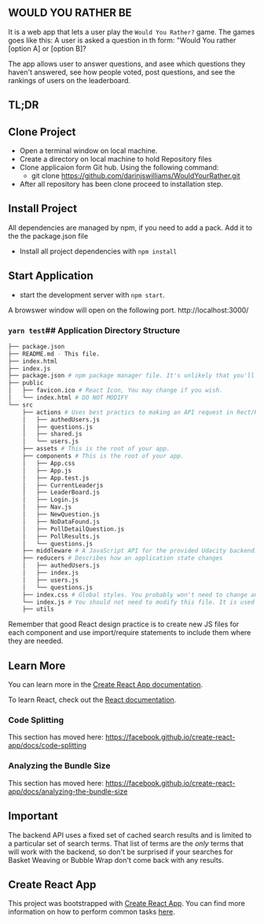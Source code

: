 ## WOULD YOU RATHER BE

It is a web app that lets a user play the `Would You Rather?` game. The games goes like this: A user is asked a question in th form: "Would You rather [option A] or [option B]?

The app allows user to answer questions, and asee which questions they haven't answered, see how people voted, post questions, and see the rankings of users on the leaderboard.

## TL;DR

## Clone Project

* Open a terminal window on local machine.
* Create a directory on local machine to hold Repository files
* Clone applicaion form Git hub. Using the following command:
    * git clone https://github.com/darinjswilliams/WouldYourRather.git
* After all repository has been clone proceed to installation step.


## Install Project

All dependencies are managed by npm, if you need to add a pack. Add it to the the package.json file

* Install all project dependencies with `npm install`

## Start Application

* start the development server with `npm start`.

A browswer window will open on the following port.
http://localhost:3000/


### `yarn test`## Application Directory Structure
```bash
├── package.json
├── README.md - This file.
├── index.html
├── index.js
├── package.json # npm package manager file. It's unlikely that you'll need to modify this. 
├── public
│   ├── favicon.ico # React Icon, You may change if you wish.
│   └── index.html # DO NOT MODIFY
└── src
    ├── actions # Uses best practics to making an API request in Rect/Redux apps
    │   ├── authedUsers.js
    │   ├── questions.js
    │   ├── shared.js
    │   └── users.js
    ├── assets # This is the root of your app.
    ├── components # This is the root of your app. 
    │   ├── App.css
    │   ├── App.js
    │   ├── App.test.js
    │   ├── CurrentLeaderjs
    │   ├── LeaderBoard.js
    │   ├── Login.js
    │   ├── Nav.js
    │   ├── NewQuestion.js
    │   ├── NoDataFound.js
    │   ├── PollDetailQuestion.js
    │   ├── PollResults.js
    │   └── questions.js
    ├── middleware # A JavaScript API for the provided Udacity backend. Uses thunk
    ├── reducers # Describes how an application state changes
    │   ├── authedUsers.js
    │   ├── index.js
    │   ├── users.js
    │   └── questions.js
    ├── index.css # Global styles. You probably won't need to change anything here.
    └── index.js # You should not need to modify this file. It is used for DOM rendering only.
    ├── utils
```

Remember that good React design practice is to create new JS files for each component and use import/require statements to include them where they are needed.

## Learn More

You can learn more in the [Create React App documentation](https://facebook.github.io/create-react-app/docs/getting-started).

To learn React, check out the [React documentation](https://reactjs.org/).

### Code Splitting

This section has moved here: https://facebook.github.io/create-react-app/docs/code-splitting

### Analyzing the Bundle Size

This section has moved here: https://facebook.github.io/create-react-app/docs/analyzing-the-bundle-size

## Important
The backend API uses a fixed set of cached search results and is limited to a particular set of search terms. That list of terms are the _only_ terms that will work with the backend, so don't be surprised if your searches for Basket Weaving or Bubble Wrap don't come back with any results.

## Create React App

This project was bootstrapped with [Create React App](https://github.com/facebookincubator/create-react-app). You can find more information on how to perform common tasks [here](https://github.com/facebookincubator/create-react-app/blob/master/packages/react-scripts/template/README.md).
